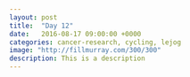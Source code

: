 ```yaml
---
layout: post
title:  "Day 12"
date:   2016-08-17 09:00:00 +0000
categories: cancer-research, cycling, lejog
image: "http://fillmurray.com/300/300"
description: This is a description
---
```

